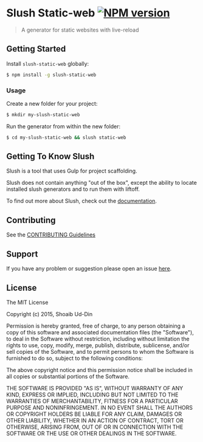 # Slush Static-web [![NPM version](https://badge-me.herokuapp.com/api/npm/slush-static-web.png)](http://badges.enytc.com/for/npm/slush-static-web)

> A generator for static websites with live-reload


## Getting Started

Install `slush-static-web` globally:

```bash
$ npm install -g slush-static-web
```

### Usage

Create a new folder for your project:

```bash
$ mkdir my-slush-static-web
```

Run the generator from within the new folder:

```bash
$ cd my-slush-static-web && slush static-web
```

## Getting To Know Slush

Slush is a tool that uses Gulp for project scaffolding.

Slush does not contain anything "out of the box", except the ability to locate installed slush generators and to run them with liftoff.

To find out more about Slush, check out the [documentation](https://github.com/slushjs/slush).

## Contributing

See the [CONTRIBUTING Guidelines](https://github.com/shoaibuddin/slush-static-web/blob/master/CONTRIBUTING.md)

## Support
If you have any problem or suggestion please open an issue [here](https://github.com/shoaibuddin/slush-static-web/issues).

## License 

The MIT License

Copyright (c) 2015, Shoaib Ud-Din

Permission is hereby granted, free of charge, to any person
obtaining a copy of this software and associated documentation
files (the "Software"), to deal in the Software without
restriction, including without limitation the rights to use,
copy, modify, merge, publish, distribute, sublicense, and/or sell
copies of the Software, and to permit persons to whom the
Software is furnished to do so, subject to the following
conditions:

The above copyright notice and this permission notice shall be
included in all copies or substantial portions of the Software.

THE SOFTWARE IS PROVIDED "AS IS", WITHOUT WARRANTY OF ANY KIND,
EXPRESS OR IMPLIED, INCLUDING BUT NOT LIMITED TO THE WARRANTIES
OF MERCHANTABILITY, FITNESS FOR A PARTICULAR PURPOSE AND
NONINFRINGEMENT. IN NO EVENT SHALL THE AUTHORS OR COPYRIGHT
HOLDERS BE LIABLE FOR ANY CLAIM, DAMAGES OR OTHER LIABILITY,
WHETHER IN AN ACTION OF CONTRACT, TORT OR OTHERWISE, ARISING
FROM, OUT OF OR IN CONNECTION WITH THE SOFTWARE OR THE USE OR
OTHER DEALINGS IN THE SOFTWARE.

